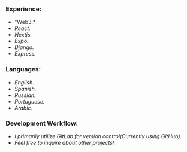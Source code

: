 ### Experience:
- "Web3.*
- *React.*
- *Nextjs.*
- *Expo.*
- *Django.*
- *Express.*

### Languages:
- *English.*
- *Spanish.*
- *Russian.*
- *Portuguese.*
- *Arabic.*

### Development Workflow:
- *I primarily utilize GitLab for version control(Currently using GitHub).*
- *Feel free to inquire about other projects!*

